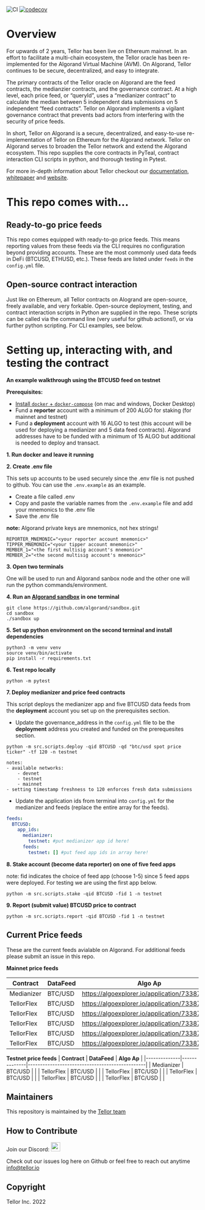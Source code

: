 ![CI](https://github.com/tellor-io/algorandTellorv2/actions/workflows/py39.yml/badge.svg)
[![codecov](https://codecov.io/gh/tellor-io/algorandTellorv2/branch/main/graph/badge.svg?token=4LQW27GID5)](https://codecov.io/gh/tellor-io/algorandTellorv2)
# Overview
For upwards of 2 years, Tellor has been live on Ethereum mainnet. In an effort to facilitate a multi-chain ecosystem, the Tellor oracle has been re-implemented for the Algorand Virtual Machine (AVM). On Algorand, Tellor continues to be secure, decentralized, and easy to integrate.

The primary contracts of the Tellor oracle on Algorand are the feed contracts, the medianzier contracts, and the governance contract. At a high level, each price feed, or “queryId”, uses a “medianizer contract” to calculate the median between 5 independent data submissions on 5 independent “feed contracts”. Tellor on Algorand implements a vigilant governance contract that prevents bad actors from interfering with the security of price feeds.

In short, Tellor on Algorand is a secure, decentralized, and easy-to-use re-implementation of Tellor on Ethereum for the Algorand network. Tellor on Algorand serves to broaden the Tellor network and extend the Algorand ecosystem. This repo supplies the core contracts in PyTeal, contract interaction CLI scripts in python, and thorough testing in Pytest.


For more in-depth information about Tellor checkout our [documentation](https://docs.tellor.io/tellor/), [whitepaper](https://docs.tellor.io/tellor/whitepaper/introduction) and [website](https://tellor.io/).

# This repo comes with...

## Ready-to-go price feeds
This repo comes equipped with ready-to-go price feeds. This means reporting values from these feeds via the CLI requires no configuration beyond providing accounts. These are the most commonly used data feeds in DeFi (BTCUSD, ETHUSD, etc.). These feeds are listed under `feeds` in the `config.yml` file.

## Open-source contract interaction
Just like on Ethereum, all Tellor contracts on Alogrand are open-source, freely available, and very forkable. Open-source deployment, testing, and contract interaction scripts in Python are supplied in the repo. These scripts can be called via the command line (very useful for github actions!), or via further python scripting. For CLI examples, see below.


# Setting up, interacting with, and testing the contract
**An example walkthrough using the BTCUSD feed on testnet**

**Prerequisites:**

- [Install `docker` + `docker-compose`](https://docs.docker.com/desktop/mac/install/) (on mac and windows, Docker Desktop)
- Fund a **reporter** account with a minimum of 200 ALGO for staking (for mainnet and testnet)
- Fund a **deployment** account with 16 ALGO to test (this account will be used for deploying a medianizer and 5 data feed contracts). Algorand addresses have to be funded with a minimum of 15 ALGO but additional is needed to deploy and transact.

**1. Run docker and leave it running**

**2. Create .env file**

This sets up accounts to be used securely since the .env file is not pushed to github. You can use the `.env.example` as an example.

- Create a file called .env
- Copy and paste the variable names from the `.env.example` file and add your mnemonics to the .env file
- Save the .env file

**note:** Algorand private keys are mnemonics, not hex strings!

```
REPORTER_MNEMONIC="<your reporter account mnemonic>"
TIPPER_MNEMONIC="<your tipper account mnemonic>"
MEMBER_1="<the first multisig account's mnemonic>"
MEMBER_2="<the second multisig account's mnemonic>"
```


**3. Open two terminals**

One will be used to run and Algorand sanbox node and the other one will run the python commands/environment.

**4. Run an [Algorand sandbox](https://github.com/algorand/sandbox) in one terminal**

```
git clone https://github.com/algorand/sandbox.git
cd sandbox
./sandbox up
```

**5. Set up python environment on the second terminal and install dependencies**

```
python3 -m venv venv
source venv/bin/activate
pip install -r requirements.txt
```

**6. Test repo locally**

```
python -m pytest
```

**7. Deploy medianizer and price feed contracts**

This script deploys the medianizer app and five BTCUSD data feeds from the **deployment** account you set up on the prerequisites section. 

- Update the governance_address in the `config.yml` file to be the **deployment** address you created and funded on the prerequesites section.

```
python -m src.scripts.deploy -qid BTCUSD -qd "btc/usd spot price ticker" -tf 120 -n testnet

notes:
- available networks:
    - devnet
    - testnet
    - mainnet
- setting timestamp freshness to 120 enforces fresh data submissions
```

- Update the application ids from terminal into `config.yml` for the medianizer and feeds (replace the entire array for the feeds).

```yaml
feeds:
  BTCUSD:
    app_ids:
      medianizer:
        testnet: #put medianizer app id here!
      feeds:
        testnet: [] #put feed app ids in array here!
```

**8. Stake account (become data reporter) on one of five feed apps**

note: fid indicates the choice of feed app (choose 1-5) since 5 feed apps were deployed. For testing we are using the first app below.

```
python -m src.scripts.stake -qid BTCUSD -fid 1 -n testnet
```

**9. Report (submit value) BTCUSD price to contract**

```
python -m src.scripts.report -qid BTCUSD -fid 1 -n testnet
```

## Current Price feeds <a name="feeds"> </a>

These are the current feeds avialable on Algorand. For additional feeds please submit an issue in this repo. 

**Mainnet price feeds**


| **Contract** | **DataFeed** | **Algo Ap**                                  |
|--------------|--------------|------------------------------------------------|
| Medianizer   | BTC/USD      | https://algoexplorer.io/application/733871808  |
| TellorFlex   | BTC/USD      | https://algoexplorer.io/application/733870916  |
| TellorFlex   | BTC/USD      | https://algoexplorer.io/application/733871155  |
| TellorFlex   | BTC/USD      | https://algoexplorer.io/application/733871343  |
| TellorFlex   | BTC/USD      | https://algoexplorer.io/application/733871516  |
| TellorFlex   | BTC/USD      | https://algoexplorer.io/application/733871647  |

**Testnet price feeds**
| **Contract** | **DataFeed** | **Algo Ap**                                  |
|--------------|--------------|------------------------------------------------|
| Medianizer   | BTC/USD      |  |
| TellorFlex   | BTC/USD      |  |
| TellorFlex   | BTC/USD      |  |
| TellorFlex   | BTC/USD      |  |
| TellorFlex   | BTC/USD      |  |
| TellorFlex   | BTC/USD      |  |


## Maintainers <a name="maintainers"> </a>
This repository is maintained by the [Tellor team](https://github.com/orgs/tellor-io/people)


## How to Contribute<a name="how2contribute"> </a>
Join our Discord:
[<img src="https://raw.githubusercontent.com/tellor-io/tellorX/main/public/discord.png" width="24" height="24">](https://discord.gg/E5y6SZ8UV8)

Check out our issues log here on Github or feel free to reach out anytime [info@tellor.io](mailto:info@tellor.io)

## Copyright

Tellor Inc. 2022
